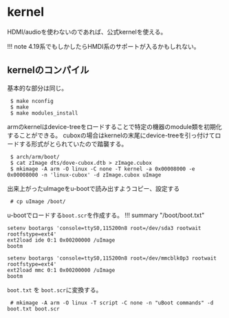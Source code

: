 # kernel

HDMI/audioを使わないのであれば、公式kernelを使える。

!!! note
    4.19系でもしかしたらHMDI系のサポートが入るかもしれない。
    
## kernelのコンパイル

基本的な部分は同じ。

```
 $ make nconfig
 $ make
 $ make modules_install
```

armのkernelはdevice-treeをロードすることで特定の機器のmodule類を初期化することができる。
cuboxの場合はkernelの末尾にdevice-treeを引っ付けてロードする形式がとられていたので踏襲する。

```
 $ arch/arm/boot/
 $ cat zImage dts/dove-cubox.dtb > zImage.cubox
 $ mkimage -A arm -O linux -C none -T kernel -a 0x00008000 -e 0x00008000 -n 'linux-cubox' -d zImage.cubox uImage
```

出来上がったuImageをu-bootで読み出すようコピー、設定する

```
 # cp uImage /boot/
```

u-bootでロードする`boot.scr`を作成する。
!!! summary "/boot/boot.txt"
``` text tab="eSATA"
setenv bootargs 'console=ttyS0,115200n8 root=/dev/sda3 rootwait rootfstype=ext4'
ext2load ide 0:1 0x00200000 /uImage
bootm
```

``` text tab="microSD"
setenv bootargs 'console=ttyS0,115200n8 root=/dev/mmcblk0p3 rootwait rootfstype=ext4'
ext2load mmc 0:1 0x00200000 /uImage
bootm
```

`boot.txt` を `boot.scr`に変換する。

```
 # mkimage -A arm -O linux -T script -C none -n "uBoot commands" -d boot.txt boot.scr
```
